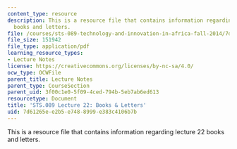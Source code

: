 ```yaml
---
content_type: resource
description: This is a resource file that contains information regarding lecture 22
  books and letters.
file: /courses/sts-089-technology-and-innovation-in-africa-fall-2014/7d61265ee2b5e7488999e383c4106b7b_MITSTS_089F14_Lecture22.pdf
file_size: 151942
file_type: application/pdf
learning_resource_types:
- Lecture Notes
license: https://creativecommons.org/licenses/by-nc-sa/4.0/
ocw_type: OCWFile
parent_title: Lecture Notes
parent_type: CourseSection
parent_uid: 3f00c1e0-5f09-4ced-794b-5eb7ab6ed613
resourcetype: Document
title: 'STS.089 Lecture 22: Books & Letters'
uid: 7d61265e-e2b5-e748-8999-e383c4106b7b
---
```

This is a resource file that contains information regarding lecture 22 books and letters.